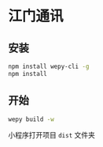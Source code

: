 江门通讯
==========

## 安装

```sh
npm install wepy-cli -g
npm install
```

## 开始

```sh
wepy build -w
```

小程序打开项目 `dist` 文件夹
